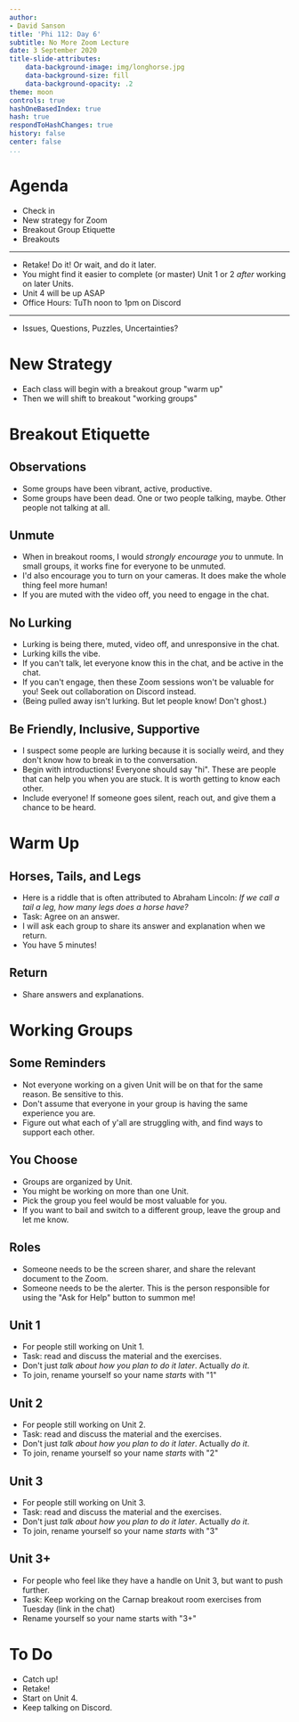 ```yaml
---
author:
- David Sanson
title: 'Phi 112: Day 6'
subtitle: No More Zoom Lecture
date: 3 September 2020
title-slide-attributes:
    data-background-image: img/longhorse.jpg
    data-background-size: fill
    data-background-opacity: .2
theme: moon
controls: true
hashOneBasedIndex: true
hash: true
respondToHashChanges: true
history: false
center: false
...
```



# Agenda

-   Check in
-   New strategy for Zoom
-   Breakout Group Etiquette
-   Breakouts

-----

-   Retake! Do it! Or wait, and do it later.
-   You might find it easier to complete (or master) Unit 1 or 2 *after*
    working on later Units.
-   Unit 4 will be up ASAP
-   Office Hours: TuTh noon to 1pm on Discord

-----

-   Issues, Questions, Puzzles, Uncertainties?

# New Strategy

-   Each class will begin with a breakout group "warm up"
-   Then we will shift to breakout "working groups"

# Breakout Etiquette

## Observations

-   Some groups have been vibrant, active, productive.
-   Some groups have been dead. One or two people talking, maybe. Other people
    not talking at all.

## Unmute

-   When in breakout rooms, I would *strongly encourage you* to unmute. In
    small groups, it works fine for everyone to be unmuted.
-   I'd also encourage you to turn on your cameras. It does make the whole
    thing feel more human!
-   If you are muted with the video off, you need to engage in the chat.

## No Lurking

-   Lurking is being there, muted, video off, and unresponsive in the chat.
-   Lurking kills the vibe.
-   If you can't talk, let everyone know this in the chat, and be active in
    the chat. 
-   If you can't engage, then these Zoom sessions won't be valuable
    for you! Seek out collaboration on Discord instead.
-   (Being pulled away isn't lurking. But let people know! Don't ghost.)

## Be Friendly, Inclusive, Supportive

-   I suspect some people are lurking because it is socially weird, and they
    don't know how to break in to the conversation.
-   Begin with introductions! Everyone should say "hi". These are people that
    can help you when you are stuck. It is worth getting to know each other.
-   Include everyone! If someone goes silent, reach out, and give them a
    chance to be heard. 

# Warm Up

## Horses, Tails, and Legs

-   Here is a riddle that is often attributed to Abraham Lincoln: *If we call
    a tail a leg, how many legs does a horse have?*
-   Task: Agree on an answer.
-   I will ask each group to share its answer and explanation when we return.
-   You have 5 minutes!

## Return

-   Share answers and explanations.

# Working Groups

## Some Reminders

-   Not everyone working on a given Unit will be on that for the same reason.
    Be sensitive to this.
-   Don't assume that everyone in your group is having the same experience you
    are.
-   Figure out what each of y'all are struggling with, and find ways to
    support each other.

## You Choose

-   Groups are organized by Unit.
-   You might be working on more than one Unit.
-   Pick the group you feel would be most valuable for you.
-   If you want to bail and switch to a different group, leave the group and
    let me know.

## Roles

-   Someone needs to be the screen sharer, and share the relevant document to
    the Zoom.
-   Someone needs to be the alerter. This is the person responsible for using
    the "Ask for Help" button to summon me!

## Unit 1

-   For people still working on Unit 1.
-   Task: read and discuss the material and the exercises.
-   Don't just *talk about how you plan to do it later*. Actually *do it*.
-   To join, rename yourself so your name *starts* with "1"

## Unit 2

-   For people still working on Unit 2.
-   Task: read and discuss the material and the exercises.
-   Don't just *talk about how you plan to do it later*. Actually *do it*.
-   To join, rename yourself so your name *starts* with "2"

## Unit 3

-   For people still working on Unit 3.
-   Task: read and discuss the material and the exercises.
-   Don't just *talk about how you plan to do it later*. Actually *do it*.
-   To join, rename yourself so your name *starts* with "3"

## Unit 3+

-   For people who feel like they have a handle on Unit 3, but want to
    push further.
-   Task: Keep working on the Carnap breakout room exercises from Tuesday
    (link in the chat)
-   Rename yourself so your name starts with "3+"

# To Do 

-   Catch up!
-   Retake!
-   Start on Unit 4.
-   Keep talking on Discord.
